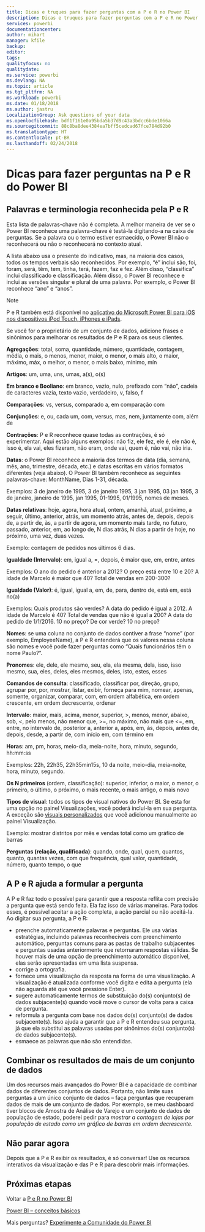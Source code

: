 ```yaml
---
title: Dicas e truques para fazer perguntas com a P e R no Power BI
description: Dicas e truques para fazer perguntas com a P e R no Power BI
services: powerbi
documentationcenter: 
author: mihart
manager: kfile
backup: 
editor: 
tags: 
qualityfocus: no
qualitydate: 
ms.service: powerbi
ms.devlang: NA
ms.topic: article
ms.tgt_pltfrm: NA
ms.workload: powerbi
ms.date: 01/18/2018
ms.author: jastru
LocalizationGroup: Ask questions of your data
ms.openlocfilehash: bdf1f161e0a95bda5b37d9c43a3bdcc6bde1066a
ms.sourcegitcommit: 88c8ba8dee4384ea7bff5cedcad67fce784d92b0
ms.translationtype: HT
ms.contentlocale: pt-BR
ms.lasthandoff: 02/24/2018
---
```

# <a name="tips-for-asking-questions-in-power-bi-qa"></a>Dicas para fazer perguntas na P e R do Power BI
## <a name="words-and-terminology-that-qa-recognizes"></a>Palavras e terminologia reconhecida pela P e R
Esta lista de palavras-chave não é completa.  A melhor maneira de ver se o Power BI reconhece uma palavra-chave é testá-la digitando-a na caixa de perguntas.  Se a palavra ou o termo estiver esmaecido, o Power BI não o reconhecerá ou não o reconhecerá no contexto atual.

A lista abaixo usa o presente do indicativo, mas, na maioria dos casos, todos os tempos verbais são reconhecidos. Por exemplo, “é” inclui são, foi, foram, será, têm, tem, tinha, terá, fazem, faz e fez.  Além disso, “classifica” inclui classificado e classificação.  Além disso, o Power BI reconhece e inclui as versões singular e plural de uma palavra. Por exemplo, o Power BI reconhece “ano” e “anos”.

> [!NOTE]
> P e R também está disponível no [aplicativo do Microsoft Power BI para iOS nos dispositivos iPod Touch, iPhones e iPads](mobile-apps-ios-qna.md).
> 
> 

Se você for o proprietário de um conjunto de dados, adicione frases e sinônimos para melhorar os resultados de P e R para os seus clientes.

**Agregações**: total, soma, quantidade, número, quantidade, contagem, média, o mais, o menos, menor, maior, o menor, o mais alto, o maior, máximo, máx, o melhor, o menor, o mais baixo, mínimo, mín

**Artigos**: um, uma, uns, umas, a(s), o(s)

**Em branco e Booliano**: em branco, vazio, nulo, prefixado com “não”, cadeia de caracteres vazia, texto vazio, verdadeiro, v, falso, f

**Comparações**: vs, versus, comparado a, em comparação com

**Conjunções**: e, ou, cada um, com, versus, mas, nem, juntamente com, além de

**Contrações**: P e R reconhece quase todas as contrações, é só experimentar.  Aqui estão alguns exemplos: não fiz, ele fez, ele é, ele não é, isso é, ela vai, eles fizeram, não eram, onde vai, quem é, não vai, não iria.

**Datas**: o Power BI reconhece a maioria dos termos de data (dia, semana, mês, ano, trimestre, década, etc.) e datas escritas em vários formatos diferentes (veja abaixo). O Power BI também reconhece as seguintes palavras-chave: MonthName, Dias 1-31, década.

Exemplos: 3 de janeiro de 1995, 3 de janeiro 1995, 3 jan 1995, 03 jan 1995, 3 de janeiro, janeiro de 1995, jan 1995, 01-1995, 01/1995, nomes de meses.

**Datas relativas**: hoje, agora, hora atual, ontem, amanhã, atual, próximo, a seguir, último, anterior, atrás, um momento atrás, antes de, depois, depois de, a partir de, às, a partir de agora, um momento mais tarde, no futuro, passado, anterior, em, ao longo de, N dias atrás, N dias a partir de hoje, no próximo, uma vez, duas vezes.

Exemplo: contagem de pedidos nos últimos 6 dias.

**Igualdade (Intervalo)**: em, igual a, =, depois, é maior que, em, entre, antes

Exemplos: O ano do pedido é anterior a 2012? O preço está entre 10 e 20? A idade de Marcelo é maior que 40? Total de vendas em 200-300?

**Igualdade (Valor)**: é, igual, igual a, em, de, para, dentro de, está em, está no(a)

Exemplos: Quais produtos são verdes? A data do pedido é igual a 2012. A idade de Marcelo é 40? Total de vendas que não é igual a 200? A data do pedido de 1/1/2016. 10 no preço? De cor verde? 10 no preço?

**Nomes**: se uma coluna no conjunto de dados contiver a frase “nome” (por exemplo, EmployeeName), a P e R entenderá que os valores nessa coluna são nomes e você pode fazer perguntas como “Quais funcionários têm o nome Paulo?”.

**Pronomes**: ele, dele, ele mesmo, seu, ela, ela mesma, dela, isso, isso mesmo, sua, eles, deles, eles mesmos, deles, isto, estes, esses

**Comandos de consulta**: classificado, classificar por, direção, grupo, agrupar por, por, mostrar, listar, exibir, forneça para mim, nomear, apenas, somente, organizar, comparar, com, em ordem alfabética, em ordem crescente, em ordem decrescente, ordenar

**Intervalo**: maior, mais, acima, menor, superior, >, menos, menor, abaixo, sob, <, pelo menos, não menor que, >=, no máximo, não mais que <=, em, entre, no intervalo de, posterior a, anterior a, após, em, às, depois, antes de, depois, desde, a partir de, com início em, com término em

**Horas**: am, pm, horas, meio-dia, meia-noite, hora, minuto, segundo, hh:mm:ss

Exemplos: 22h, 22h35, 22h35min15s, 10 da noite, meio-dia, meia-noite, hora, minuto, segundo.

**Os N primeiros** (ordem, classificação): superior, inferior, o maior, o menor, o primeiro, o último, o próximo, o mais recente, o mais antigo, o mais novo

**Tipos de visual**: todos os tipos de visual nativos do Power BI.  Se esta for uma opção no painel Visualizações, você poderá incluí-la em sua pergunta.  A exceção são [visuais personalizados](power-bi-custom-visuals.md) que você adicionou manualmente ao painel Visualização.

Exemplo: mostrar distritos por mês e vendas total como um gráfico de barras

**Perguntas (relação, qualificada)**: quando, onde, qual, quem, quantos, quanto, quantas vezes, com que frequência, qual valor, quantidade, número, quanto tempo, o que

## <a name="qa-helps-you-phrase-the-question"></a>A P e R ajuda a formular a pergunta
A P e R faz todo o possível para garantir que a resposta reflita com precisão a pergunta que está sendo feita. Ela faz isso de várias maneiras. Para todos esses, é possível aceitar a ação completa, a ação parcial ou não aceitá-la. Ao digitar sua pergunta, a P e R:

* preenche automaticamente palavras e perguntas. Ele usa várias estratégias, incluindo palavras reconhecíveis com preenchimento automático, perguntas comuns para as pastas de trabalho subjacentes e perguntas usadas anteriormente que retornaram respostas válidas. Se houver mais de uma opção de preenchimento automático disponível, elas serão apresentadas em uma lista suspensa.
* corrige a ortografia.
* fornece uma visualização da resposta na forma de uma visualização. A visualização é atualizada conforme você digita e edita a pergunta (ela não aguarda até que você pressione Enter).
* sugere automaticamente termos de substituição do(s) conjunto(s) de dados subjacente(s) quando você move o cursor de volta para a caixa de pergunta.
* reformula a pergunta com base nos dados do(s) conjunto(s) de dados subjacente(s). Isso ajuda a garantir que a P e R entendeu sua pergunta, já que ela substitui as palavras usadas por sinônimos do(s) conjunto(s) de dados subjacente(s).
* esmaece as palavras que não são entendidas.

## <a name="combine-results-from-more-than-one-dataset"></a>Combinar os resultados de mais de um conjunto de dados
Um dos recursos mais avançados do Power BI é a capacidade de combinar dados de diferentes conjuntos de dados.  Portanto, não limite suas perguntas a um único conjunto de dados – faça perguntas que recuperam dados de mais de um conjunto de dados. Por exemplo, se meu dashboard tiver blocos de Amostra de Análise de Varejo e um conjunto de dados de população de estado, poderei pedir para *mostrar a contagem de lojas por população de estado como um gráfico de barras em ordem decrescente*.

## <a name="dont-stop-now"></a>Não parar agora
Depois que a P e R exibir os resultados, é só conversar! Use os recursos interativos da visualização e das P e R para descobrir mais informações.

## <a name="next-steps"></a>Próximas etapas
Voltar a [P e R no Power BI](power-bi-q-and-a.md)  

[Power BI – conceitos básicos](service-basic-concepts.md)  

Mais perguntas? [Experimente a Comunidade do Power BI](http://community.powerbi.com/)

